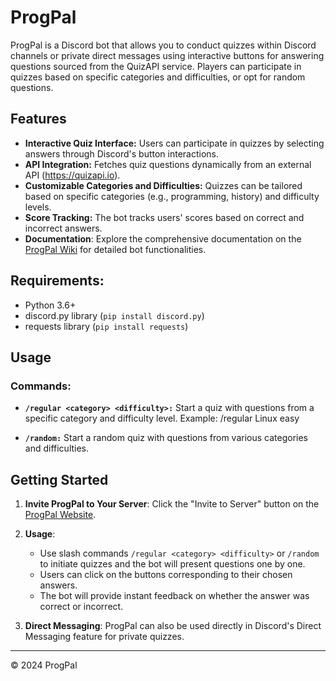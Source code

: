 # ProgPal

ProgPal is a Discord bot that allows you to conduct quizzes within Discord channels or private direct messages using interactive buttons for answering questions sourced from the QuizAPI service. 
Players can participate in quizzes based on specific categories and difficulties, or opt for random questions.

## Features
- **Interactive Quiz Interface:** Users can participate in quizzes by selecting answers through Discord's button interactions.
- **API Integration:** Fetches quiz questions dynamically from an external API (https://quizapi.io).
- **Customizable Categories and Difficulties:** Quizzes can be tailored based on specific categories (e.g., programming, history) and difficulty levels.
- **Score Tracking:** The bot tracks users' scores based on correct and incorrect answers.
- **Documentation**: Explore the comprehensive documentation on the [ProgPal Wiki](http://wiki.progpal.site/en/home) for detailed bot functionalities.

## Requirements:
- Python 3.6+
- discord.py library (`pip install discord.py`)
- requests library (`pip install requests`)

## Usage
### Commands:
- **`/regular <category> <difficulty>:`** Start a quiz with questions from a specific category and difficulty level.
Example: /regular Linux easy

- **`/random:`** Start a random quiz with questions from various categories and difficulties.

## Getting Started
1. **Invite ProgPal to Your Server**: Click the "Invite to Server" button on the [ProgPal Website](https://www.cs.oswego.edu/~temokpae/coursework/ProgPal/).

2. **Usage**:
   - Use slash commands `/regular <category> <difficulty>` or `/random` to initiate quizzes and the bot will present questions one by one.
   - Users can click on the buttons corresponding to their chosen answers.
   - The bot will provide instant feedback on whether the answer was correct or incorrect.

3. **Direct Messaging**: ProgPal can also be used directly in Discord's Direct Messaging feature for private quizzes.

---

&copy; 2024 ProgPal
